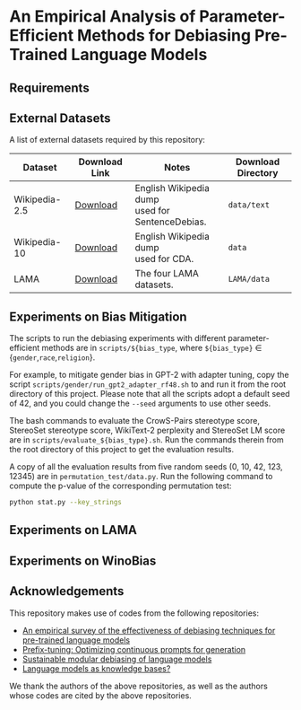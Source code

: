 # An Empirical Analysis of Parameter-Efficient Methods for Debiasing Pre-Trained Language Models

## Requirements

## External Datasets

A list of external datasets required by this repository:

Dataset | Download Link | Notes | Download Directory
--------|---------------|-------|-------------------
Wikipedia-2.5 | [Download](https://drive.google.com/file/d/1JSlm8MYDbNjpMPnKbb91T-xZnlWAZmZl/view?usp=sharing) | English Wikipedia dump <br>used for SentenceDebias. | `data/text`
Wikipedia-10 | [Download](https://drive.google.com/file/d/1boQTn44RnHdxWeUKQAlRgQ7xrlQ_Glwo/view?usp=sharing) | English Wikipedia dump <br>used for CDA. | `data`
LAMA | [Download](https://dl.fbaipublicfiles.com/LAMA/data.zip) | The four LAMA datasets. | `LAMA/data`

## Experiments on Bias Mitigation
The scripts to run the debiasing experiments with different parameter-efficient methods are in `scripts/${bias_type`, where `${bias_type}` $\in$ {`gender`,`race`,`religion`}.

For example, to mitigate gender bias in GPT-2 with adapter tuning, copy the script `scripts/gender/run_gpt2_adapter_rf48.sh` to and run it from the root directory of this project. Please note that all the scripts adopt a default seed of 42, and you could change the `--seed` arguments to use other seeds.

The bash commands to evaluate the CrowS-Pairs stereotype score, StereoSet stereotype score, WikiText-2 perplexity and StereoSet LM score are in `scripts/evaluate_${bias_type}.sh`. Run the commands therein from the root directory of this project to get the evaluation results.

A copy of all the evaluation results from five random seeds (0, 10, 42, 123, 12345) are in `permutation_test/data.py`. Run the following command to compute the p-value of the corresponding permutation test:
```bash
python stat.py --key_strings 
```

## Experiments on LAMA

## Experiments on WinoBias

## Acknowledgements
This repository makes use of codes from the following repositories:

* [An empirical survey of the effectiveness of debiasing techniques for pre-trained language models](https://github.com/McGill-NLP/bias-bench)
* [Prefix-tuning: Optimizing continuous prompts for generation](https://github.com/XiangLi1999/PrefixTuning)
* [Sustainable modular debiasing of language models](https://aclanthology.org/attachments/2021.findings-emnlp.411.Software.zip)
* [Language models as knowledge bases?](https://github.com/facebookresearch/LAMA)

We thank the authors of the above repositories, as well as the authors whose codes are cited by the above repositories.

